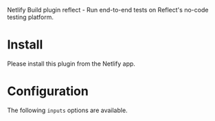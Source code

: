 Netlify Build plugin reflect - Run end-to-end tests on Reflect's no-code testing platform.

# Install

Please install this plugin from the Netlify app.

# Configuration

The following `inputs` options are available.
